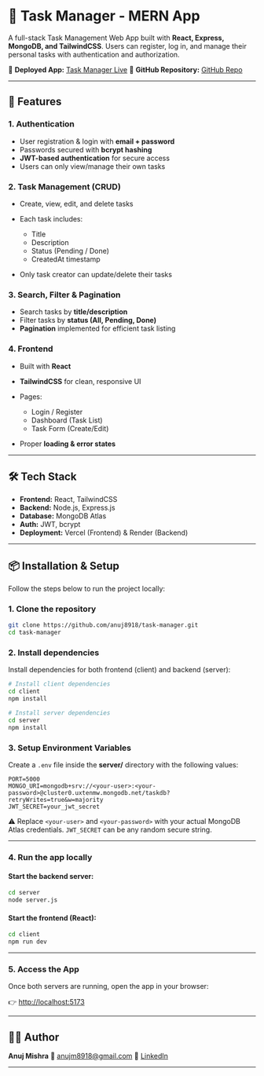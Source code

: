 # 📝 Task Manager - MERN App

A full-stack Task Management Web App built with **React, Express, MongoDB, and TailwindCSS**.
Users can register, log in, and manage their personal tasks with authentication and authorization.

🔗 **Deployed App:** [Task Manager Live](https://task-manager-delta-puce.vercel.app/)
📂 **GitHub Repository:** [GitHub Repo](https://github.com/anuj8918/task-manager)

---

## 🚀 Features

### 1. Authentication

* User registration & login with **email + password**
* Passwords secured with **bcrypt hashing**
* **JWT-based authentication** for secure access
* Users can only view/manage their own tasks

### 2. Task Management (CRUD)

* Create, view, edit, and delete tasks
* Each task includes:

  * Title
  * Description
  * Status (Pending / Done)
  * CreatedAt timestamp
* Only task creator can update/delete their tasks

### 3. Search, Filter & Pagination

* Search tasks by **title/description**
* Filter tasks by **status (All, Pending, Done)**
* **Pagination** implemented for efficient task listing

### 4. Frontend

* Built with **React**
* **TailwindCSS** for clean, responsive UI
* Pages:

  * Login / Register
  * Dashboard (Task List)
  * Task Form (Create/Edit)
* Proper **loading & error states**

---

## 🛠️ Tech Stack

* **Frontend:** React, TailwindCSS
* **Backend:** Node.js, Express.js
* **Database:** MongoDB Atlas
* **Auth:** JWT, bcrypt
* **Deployment:** Vercel (Frontend) & Render (Backend)

---

## 📦 Installation & Setup

Follow the steps below to run the project locally:

### 1. Clone the repository

```bash
git clone https://github.com/anuj8918/task-manager.git
cd task-manager
```

### 2. Install dependencies

Install dependencies for both frontend (client) and backend (server):

```bash
# Install client dependencies
cd client
npm install

# Install server dependencies
cd server
npm install
```

### 3. Setup Environment Variables

Create a `.env` file inside the **server/** directory with the following values:

```env
PORT=5000
MONGO_URI=mongodb+srv://<your-user>:<your-password>@cluster0.uxtenmw.mongodb.net/taskdb?retryWrites=true&w=majority
JWT_SECRET=your_jwt_secret
```

⚠️ Replace `<your-user>` and `<your-password>` with your actual MongoDB Atlas credentials.
`JWT_SECRET` can be any random secure string.

---

### 4. Run the app locally

#### Start the backend server:

```bash
cd server
node server.js
```

#### Start the frontend (React):

```bash
cd client
npm run dev
```

---

### 5. Access the App

Once both servers are running, open the app in your browser:

👉 [http://localhost:5173](http://localhost:5173)

---


## 👨‍💻 Author

**Anuj Mishra**
📧 [anujm8918@gmail.com](mailto:anujm8918@gmail.com)
🔗 [LinkedIn](https://www.linkedin.com/in/anuj-mishra-9ba5a2249/)

---
